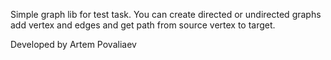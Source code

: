 Simple graph lib for test task.
You can create directed or undirected graphs add vertex and edges and get path from source vertex to target.

Developed by Artem Povaliaev
